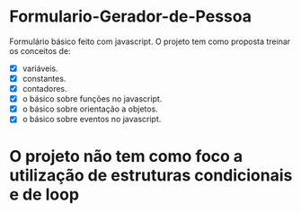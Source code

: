 # Formulario-Gerador-de-Pessoa
Formulário básico feito com javascript. O projeto tem como proposta treinar  os conceitos de:

-[x] variáveis.
-[x] constantes.
-[x] contadores.
-[x] o básico sobre funções no javascript.
-[x] o básico sobre orientação a objetos.
-[x] o básico sobre eventos no javascript.

# O projeto não tem como foco a utilização de estruturas condicionais e de loop


